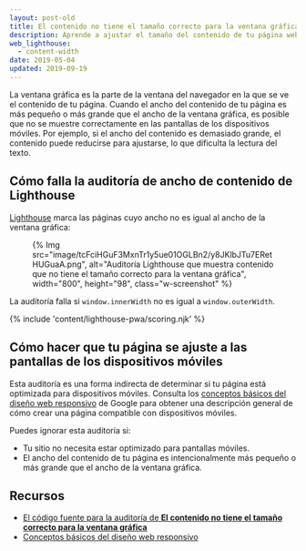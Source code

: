 ```yaml
---
layout: post-old
title: El contenido no tiene el tamaño correcto para la ventana gráfica
description: Aprende a ajustar el tamaño del contenido de tu página web para que se ajuste a las pantallas de los dispositivos móviles.
web_lighthouse:
  - content-width
date: 2019-05-04
updated: 2019-09-19
---
```


La ventana gráfica es la parte de la ventana del navegador en la que se ve el contenido de tu página. Cuando el ancho del contenido de tu página es más pequeño o más grande que el ancho de la ventana gráfica, es posible que no se muestre correctamente en las pantallas de los dispositivos móviles. Por ejemplo, si el ancho del contenido es demasiado grande, el contenido puede reducirse para ajustarse, lo que dificulta la lectura del texto.

## Cómo falla la auditoría de ancho de contenido de Lighthouse

[Lighthouse](https://developers.google.com/web/tools/lighthouse/) marca las páginas cuyo ancho no es igual al ancho de la ventana gráfica:

<figure class="w-figure">{% Img src="image/tcFciHGuF3MxnTr1y5ue01OGLBn2/y8JKlbJTu7ERetHUGuaA.png", alt="Auditoría Lighthouse que muestra contenido que no tiene el tamaño correcto para la ventana gráfica", width="800", height="98", class="w-screenshot" %}</figure>

La auditoría falla si `window.innerWidth` no es igual a `window.outerWidth`.

{% include 'content/lighthouse-pwa/scoring.njk' %}

## Cómo hacer que tu página se ajuste a las pantallas de los dispositivos móviles

Esta auditoría es una forma indirecta de determinar si tu página está optimizada para dispositivos móviles. Consulta los [conceptos básicos del diseño web responsivo](https://developers.google.com/web/fundamentals/design-and-ux/responsive/) de Google para obtener una descripción general de cómo crear una página compatible con dispositivos móviles.

Puedes ignorar esta auditoría si:

- Tu sitio no necesita estar optimizado para pantallas móviles.
- El ancho del contenido de tu página es intencionalmente más pequeño o más grande que el ancho de la ventana gráfica.

## Recursos

- [El código fuente para la auditoría de **El contenido no tiene el tamaño correcto para la ventana gráfica**](https://github.com/GoogleChrome/lighthouse/blob/master/lighthouse-core/audits/content-width.js)
- [Conceptos básicos del diseño web responsivo](https://developers.google.com/web/fundamentals/design-and-ux/responsive/)
